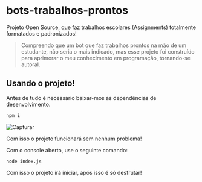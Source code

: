 # bots-trabalhos-prontos

Projeto Open Source, que faz trabalhos escolares (Assignments) totalmente formatados e padronizados!

>Compreendo que um bot que faz trabalhos prontos na mão de um estudante, não seria o mais indicado, mas esse projeto foi construído para aprimorar o meu conhecimento em programação, tornando-se autoral.

## Usando o projeto!

Antes de tudo é necessário baixar-mos as dependências de desenvolvimento.

``` js
npm i
```
![Capturar](https://user-images.githubusercontent.com/49910898/68077105-ceeee900-fd9c-11e9-8793-e2f85e85cc97.PNG)


Com isso o projeto funcionará sem nenhum problema!  

Com o console aberto, use o seguinte comando:  

```JS
node index.js
```

Com isso o projeto irá iniciar, após isso é só desfrutar!
